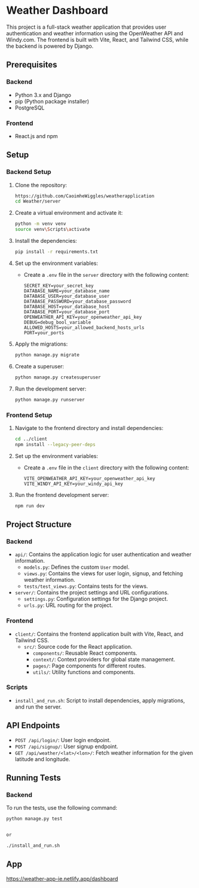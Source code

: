 # Weather Dashboard

This project is a full-stack weather application that provides user authentication and weather information using the OpenWeather API and Windy.com. The frontend is built with Vite, React, and Tailwind CSS, while the backend is powered by Django.

## Prerequisites

### Backend

- Python 3.x and Django
- pip (Python package installer)
- PostgreSQL

### Frontend

- React.js and npm

## Setup

### Backend Setup

1. Clone the repository:

   ```sh
   https://github.com/CaoimheWiggles/weatherapplication
   cd Weather/server
   ```

2. Create a virtual environment and activate it:

   ```sh
   python -m venv venv
   source venv\Scripts\activate
   ```

3. Install the dependencies:

   ```sh
   pip install -r requirements.txt
   ```

4. Set up the environment variables:

   - Create a `.env` file in the `server` directory with the following content:
     ```properties
     SECRET_KEY=your_secret_key
     DATABASE_NAME=your_database_name
     DATABASE_USER=your_database_user
     DATABASE_PASSWORD=your_database_password
     DATABASE_HOST=your_database_host
     DATABASE_PORT=your_database_port
     OPENWEATHER_API_KEY=your_openweather_api_key
     DEBUG=debug_bool_variable
     ALLOWED_HOSTS=your_allowed_backend_hosts_urls
     PORT=your_ports
     ```

5. Apply the migrations:

   ```sh
   python manage.py migrate
   ```

6. Create a superuser:

   ```sh
   python manage.py createsuperuser
   ```

7. Run the development server:

   ```sh
   python manage.py runserver
   ```

### Frontend Setup

1. Navigate to the frontend directory and install dependencies:

   ```sh
   cd ../client
   npm install --legacy-peer-deps
   ```

2. Set up the environment variables:

   - Create a `.env` file in the `client` directory with the following content:
     ```properties
     VITE_OPENWEATHER_API_KEY=your_openweather_api_key
     VITE_WINDY_API_KEY=your_windy_api_key
     ```

3. Run the frontend development server:

   ```sh
   npm run dev
   ```

## Project Structure

### Backend

- `api/`: Contains the application logic for user authentication and weather information.
  - `models.py`: Defines the custom `User` model.
  - `views.py`: Contains the views for user login, signup, and fetching weather information.
  - `tests/test_views.py`: Contains tests for the views.
- `server/`: Contains the project settings and URL configurations.
  - `settings.py`: Configuration settings for the Django project.
  - `urls.py`: URL routing for the project.

### Frontend

- `client/`: Contains the frontend application built with Vite, React, and Tailwind CSS.
  - `src/`: Source code for the React application.
    - `components/`: Reusable React components.
    - `context/`: Context providers for global state management.
    - `pages/`: Page components for different routes.
    - `utils/`: Utility functions and components.

### Scripts

- `install_and_run.sh`: Script to install dependencies, apply migrations, and run the server.

## API Endpoints

- `POST /api/login/`: User login endpoint.
- `POST /api/signup/`: User signup endpoint.
- `GET /api/weather/<lat>/<lon>/`: Fetch weather information for the given latitude and longitude.

## Running Tests

### Backend

To run the tests, use the following command:

```sh
python manage.py test


or

./install_and_run.sh
```


## App

https://weather-app-ie.netlify.app/dashboard
